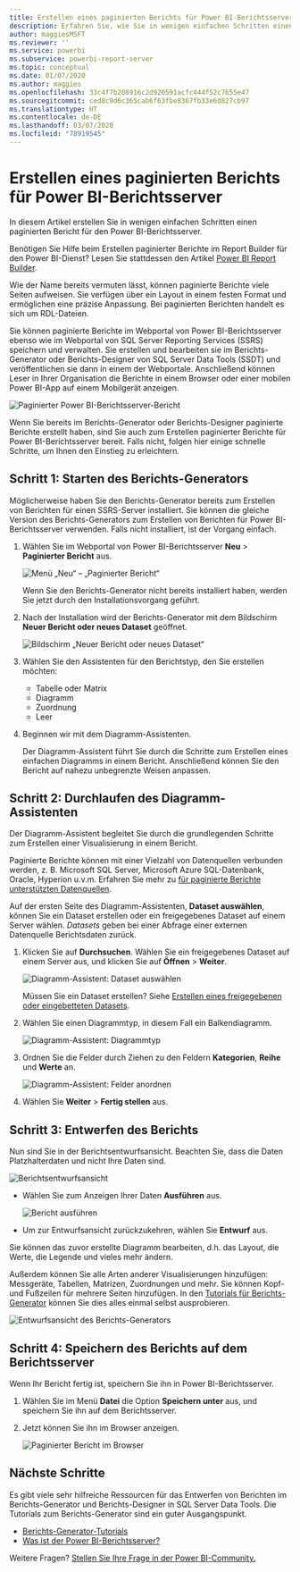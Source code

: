 ```yaml
---
title: Erstellen eines paginierten Berichts für Power BI-Berichtsserver
description: Erfahren Sie, wie Sie in wenigen einfachen Schritten einen paginierten Bericht für Power BI-Berichtsserver erstellen.
author: maggiesMSFT
ms.reviewer: ''
ms.service: powerbi
ms.subservice: powerbi-report-server
ms.topic: conceptual
ms.date: 01/07/2020
ms.author: maggies
ms.openlocfilehash: 33c4f7b208916c2d920591acfc444f52c7655e47
ms.sourcegitcommit: ced8c9d6c365cab6f63fbe8367fb33e6d827cb97
ms.translationtype: HT
ms.contentlocale: de-DE
ms.lasthandoff: 03/07/2020
ms.locfileid: "78919545"
---
```

# <a name="create-a-paginated-report-for-power-bi-report-server"></a>Erstellen eines paginierten Berichts für Power BI-Berichtsserver
In diesem Artikel erstellen Sie in wenigen einfachen Schritten einen paginierten Bericht für den Power BI-Berichtsserver.

Benötigen Sie Hilfe beim Erstellen paginierter Berichte im Report Builder für den Power BI-Dienst? Lesen Sie stattdessen den Artikel [Power BI Report Builder](../paginated-reports/report-builder-power-bi.md).

Wie der Name bereits vermuten lässt, können paginierte Berichte viele Seiten aufweisen. Sie verfügen über ein Layout in einem festen Format und ermöglichen eine präzise Anpassung. Bei paginierten Berichten handelt es sich um RDL-Dateien.

Sie können paginierte Berichte im Webportal von Power BI-Berichtsserver ebenso wie im Webportal von SQL Server Reporting Services (SSRS) speichern und verwalten. Sie erstellen und bearbeiten sie im Berichts-Generator oder Berichts-Designer von SQL Server Data Tools (SSDT) und veröffentlichen sie dann in einem der Webportale. Anschließend können Leser in Ihrer Organisation die Berichte in einem Browser oder einer mobilen Power BI-App auf einem Mobilgerät anzeigen.

![Paginierter Power BI-Berichtsserver-Bericht](media/quickstart-create-paginated-report/reportserver-paginated-report.png)

Wenn Sie bereits im Berichts-Generator oder Berichts-Designer paginierte Berichte erstellt haben, sind Sie auch zum Erstellen paginierter Berichte für Power BI-Berichtsserver bereit. Falls nicht, folgen hier einige schnelle Schritte, um Ihnen den Einstieg zu erleichtern.

## <a name="step-1-start-report-builder"></a>Schritt 1: Starten des Berichts-Generators
Möglicherweise haben Sie den Berichts-Generator bereits zum Erstellen von Berichten für einen SSRS-Server installiert. Sie können die gleiche Version des Berichts-Generators zum Erstellen von Berichten für Power BI-Berichtsserver verwenden. Falls nicht installiert, ist der Vorgang einfach.

1. Wählen Sie im Webportal von Power BI-Berichtsserver **Neu** > **Paginierter Bericht** aus.
   
    ![Menü „Neu“ – „Paginierter Bericht“](media/quickstart-create-paginated-report/reportserver-new-paginated-report-menu.png)
   
    Wenn Sie den Berichts-Generator nicht bereits installiert haben, werden Sie jetzt durch den Installationsvorgang geführt.
2. Nach der Installation wird der Berichts-Generator mit dem Bildschirm **Neuer Bericht oder neues Dataset** geöffnet.
   
    ![Bildschirm „Neuer Bericht oder neues Dataset“](media/quickstart-create-paginated-report/reportserver-paginated-new-report-screen.png)
3. Wählen Sie den Assistenten für den Berichtstyp, den Sie erstellen möchten:
   
   * Tabelle oder Matrix
   * Diagramm
   * Zuordnung
   * Leer
4. Beginnen wir mit dem Diagramm-Assistenten.
   
    Der Diagramm-Assistent führt Sie durch die Schritte zum Erstellen eines einfachen Diagramms in einem Bericht. Anschließend können Sie den Bericht auf nahezu unbegrenzte Weisen anpassen.

## <a name="step-2-go-through-the-chart-wizard"></a>Schritt 2: Durchlaufen des Diagramm-Assistenten
Der Diagramm-Assistent begleitet Sie durch die grundlegenden Schritte zum Erstellen einer Visualisierung in einem Bericht.

Paginierte Berichte können mit einer Vielzahl von Datenquellen verbunden werden, z. B. Microsoft SQL Server, Microsoft Azure SQL-Datenbank, Oracle, Hyperion u.v.m. Erfahren Sie mehr zu [für paginierte Berichte unterstützten Datenquellen](connect-data-sources.md).

Auf der ersten Seite des Diagramm-Assistenten, **Dataset auswählen**, können Sie ein Dataset erstellen oder ein freigegebenes Dataset auf einem Server wählen. *Datasets* geben bei einer Abfrage einer externen Datenquelle Berichtsdaten zurück.

1. Klicken Sie auf **Durchsuchen**. Wählen Sie ein freigegebenes Dataset auf einem Server aus, und klicken Sie auf **Öffnen** > **Weiter**.
   
    ![Diagramm-Assistent: Dataset auswählen](media/quickstart-create-paginated-report/reportserver-paginated-choose-dataset.png)
   
     Müssen Sie ein Dataset erstellen? Siehe [Erstellen eines freigegebenen oder eingebetteten Datasets](https://docs.microsoft.com/sql/reporting-services/report-data/create-a-shared-dataset-or-embedded-dataset-report-builder-and-ssrs).
2. Wählen Sie einen Diagrammtyp, in diesem Fall ein Balkendiagramm.
   
    ![Diagramm-Assistent: Diagrammtyp](media/quickstart-create-paginated-report/reportserver-paginated-choose-chart-type.png)
3. Ordnen Sie die Felder durch Ziehen zu den Feldern **Kategorien**, **Reihe** und **Werte** an.
   
    ![Diagramm-Assistent: Felder anordnen](media/quickstart-create-paginated-report/reportserver-paginated-arrange-fields.png)
4. Wählen Sie **Weiter** > **Fertig stellen** aus.

## <a name="step-3-design-your-report"></a>Schritt 3: Entwerfen des Berichts
Nun sind Sie in der Berichtsentwurfsansicht. Beachten Sie, dass die Daten Platzhalterdaten und nicht Ihre Daten sind.

![Berichtsentwurfsansicht](media/quickstart-create-paginated-report/reportserver-paginated-preview-report.png)

* Wählen Sie zum Anzeigen Ihrer Daten **Ausführen** aus.
  
     ![Bericht ausführen](media/quickstart-create-paginated-report/reportserver-paginated-run-report.png)
* Um zur Entwurfsansicht zurückzukehren, wählen Sie **Entwurf** aus.

Sie können das zuvor erstellte Diagramm bearbeiten, d.h. das Layout, die Werte, die Legende und vieles mehr ändern.

Außerdem können Sie alle Arten anderer Visualisierungen hinzufügen: Messgeräte, Tabellen, Matrizen, Zuordnungen und mehr. Sie können Kopf- und Fußzeilen für mehrere Seiten hinzufügen. In den [Tutorials für Berichts-Generator](https://docs.microsoft.com/sql/reporting-services/report-builder-tutorials) können Sie dies alles einmal selbst ausprobieren.

![Entwurfsansicht des Berichts-Generators](media/quickstart-create-paginated-report/reportserver-paginated-finished-design-report.png)

## <a name="step-4-save-your-report-to-the-report-server"></a>Schritt 4: Speichern des Berichts auf dem Berichtsserver
Wenn Ihr Bericht fertig ist, speichern Sie ihn in Power BI-Berichtsserver.

1. Wählen Sie im Menü **Datei** die Option **Speichern unter** aus, und speichern Sie ihn auf dem Berichtsserver. 
2. Jetzt können Sie ihn im Browser anzeigen.
   
    ![Paginierter Bericht im Browser](media/quickstart-create-paginated-report/reportserver-paginated-report.png)

## <a name="next-steps"></a>Nächste Schritte
Es gibt viele sehr hilfreiche Ressourcen für das Entwerfen von Berichten im Berichts-Generator und Berichts-Designer in SQL Server Data Tools. Die Tutorials zum Berichts-Generator sind ein guter Ausgangspunkt.

* [Berichts-Generator-Tutorials](https://docs.microsoft.com/sql/reporting-services/report-builder-tutorials)
* [Was ist der Power BI-Berichtsserver?](get-started.md)  

Weitere Fragen? [Stellen Sie Ihre Frage in der Power BI-Community.](https://community.powerbi.com/)

